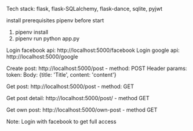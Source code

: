Tech stack: flask, flask-SQLalchemy, flask-dance, sqlite, pyjwt

install prerequisites pipenv before start

1. pipenv install
2. pipenv run python app.py


Login facebook api: http://localhost:5000/facebook
Login google api: http://localhost:5000/google

Create post: http://localhost:5000/post - method: POST
Header params: token: <token>
Body:
{title: 'Title', content: 'content'}

Get post: http://localhost:5000/post - method: GET

Get post detail: http://localhost:5000/post/<id> - method GET

Get own post: http://localhost:5000/own-post - method GET


Note: Login with facebook to get full access




